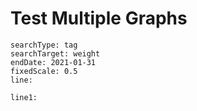 # Test Multiple Graphs

``` tracker
searchType: tag
searchTarget: weight
endDate: 2021-01-31
fixedScale: 0.5
line:

line1:
    
```

<!--
``` tracker
searchType: tag
searchTarget: weight
endDate: 2021-01-31
line:

summary:
    template: "{{average}}"
```

